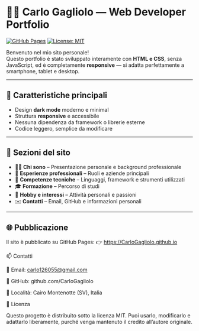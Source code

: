 # 🧑‍💻 Carlo Gagliolo — Web Developer Portfolio

[![GitHub Pages](https://img.shields.io/badge/GitHub%20Pages-online-brightgreen)](https://CarloGagliolo.github.io)
[![License: MIT](https://img.shields.io/badge/License-MIT-blue.svg)](LICENSE)

Benvenuto nel mio sito personale!  
Questo portfolio è stato sviluppato interamente con **HTML e CSS**, senza JavaScript, ed è completamente **responsive** — si adatta perfettamente a smartphone, tablet e desktop.  

---

## 🚀 **Caratteristiche principali**
- Design **dark mode** moderno e minimal  
- Struttura **responsive** e accessibile  
- Nessuna dipendenza da framework o librerie esterne  
- Codice leggero, semplice da modificare  

---

## 🧱 **Sezioni del sito**
- 👨‍💻 **Chi sono** – Presentazione personale e background professionale  
- 💼 **Esperienze professionali** – Ruoli e aziende principali  
- 🧠 **Competenze tecniche** – Linguaggi, framework e strumenti utilizzati  
- 🎓 **Formazione** – Percorso di studi  
- 🎸 **Hobby e interessi** – Attività personali e passioni  
- ✉️ **Contatti** – Email, GitHub e informazioni personali  

---


## 🌐 **Pubblicazione**

Il sito è pubblicato su GitHub Pages:
👉 https://CarloGagliolo.github.io


📫 Contatti

📧 Email: carlo126055@gmail.com

💼 GitHub: github.com/CarloGagliolo

📍 Località: Cairo Montenotte (SV), Italia


🪪 Licenza

Questo progetto è distribuito sotto la licenza MIT.
Puoi usarlo, modificarlo e adattarlo liberamente, purché venga mantenuto il credito all’autore originale.